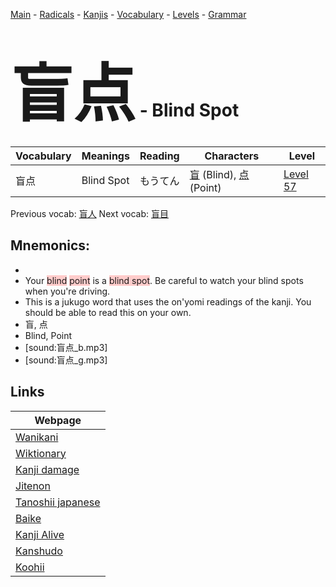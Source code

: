 <style> bigfont {font-size: 100px}</style>
[Main](../README.md) -
[Radicals](../radicals.md) -
[Kanjis](../kanjis.md) -
[Vocabulary](../vocabulary.md) -
[Levels](../levels.md) -
[Grammar](../grammar.md)
# <bigfont> 盲点</bigfont> - Blind Spot 

| Vocabulary | Meanings | Reading | Characters | Level |
| --- | --- | --- | --- | --- |
| 盲点 | Blind Spot | もうてん |  [盲](../kanjis/盲.md) (Blind), [点](../kanjis/点.md) (Point) | [Level 57](../levels/wk_level57.md) |

Previous vocab: [盲人](盲人.md) Next vocab: [盲目](盲目.md) 

## Mnemonics:

* 
* Your <span style="background-color:#ffcccb"> blind</span> <span style="background-color:#ffcccb"> point</span> is a <span style="background-color:#ffcccb"> blind spot</span>. Be careful to watch your blind spots when you're driving.
* This is a jukugo word that uses the on'yomi readings of the kanji. You should be able to read this on your own.
* 盲, 点
* Blind, Point
* [sound:盲点_b.mp3]
* [sound:盲点_g.mp3]


## Links 

| Webpage |
| --- |
| [Wanikani          ](https://www.wanikani.com/kanji/盲点) |
| [Wiktionary        ](https://en.wiktionary.org/wiki/盲点) |
| [Kanji damage      ](http://www.kanjidamage.com/kanji/search?utf8=✓&q=盲点) |
| [Jitenon           ](https://jitenon.com/kanji/盲点) |
| [Tanoshii japanese ](https://www.tanoshiijapanese.com/dictionary/kanji.cfm?k=盲点) |
| [Baike             ](https://baike.baidu.com/item/盲点) |
| [Kanji Alive       ](https://app.kanjialive.com/盲点) |
| [Kanshudo          ](https://www.kanshudo.com/searchmn?q=盲点) |
| [Koohii            ](https://kanji.koohii.com/study/kanji/盲点) |
